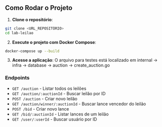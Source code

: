## Como Rodar o Projeto

1. **Clone o repositório**:
```bash
git clone <URL_REPOSITÓRIO>
cd lab-leilao
```

2. **Execute o projeto com Docker Compose**:
```bash
docker-compose up --build
```

3. **Acesse a aplicação**:
O arquivo para testes está localizado em internal -> infra -> database -> auction -> create_auction.go

### Endpoints

- `GET /auction` - Listar todos os leilões
- `GET /auction/:auctionId` - Buscar leilão por ID
- `POST /auction` - Criar novo leilão
- `GET /auction/winner/:auctionId` - Buscar lance vencedor do leilão
- `POST /bid` - Criar novo lance
- `GET /bid/:auctionId` - Listar lances de um leilão
- `GET /user/:userId` - Buscar usuário por ID

